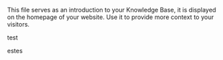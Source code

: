 This file serves as an introduction to your Knowledge Base, it is displayed on the homepage of your website. Use it to provide more context to your visitors.

test

estes

